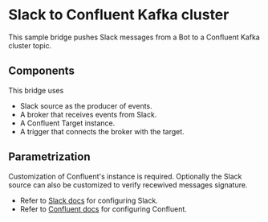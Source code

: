 # Slack to Confluent Kafka cluster

This sample bridge pushes Slack messages from a Bot to a Confluent Kafka cluster topic.

## Components

This bridge uses

- Slack source as the producer of events.
- A broker that receives events from Slack.
- A Confluent Target instance.
- A trigger that connects the broker with the target.

## Parametrization

Customization of Confluent's instance is required. Optionally the Slack source can also be customized to verify recewived messages signature.

- Refer to [Slack docs](../../docs/sources/slack.md) for configuring Slack.
- Refer to [Confluent docs](../../docs/targets/confluent.md) for configuring Confluent.